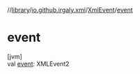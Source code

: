 //[library](../../../index.md)/[io.github.irgaly.xml](../index.md)/[XmlEvent](index.md)/[event](event.md)

# event

[jvm]\
val [event](event.md): XMLEvent2
